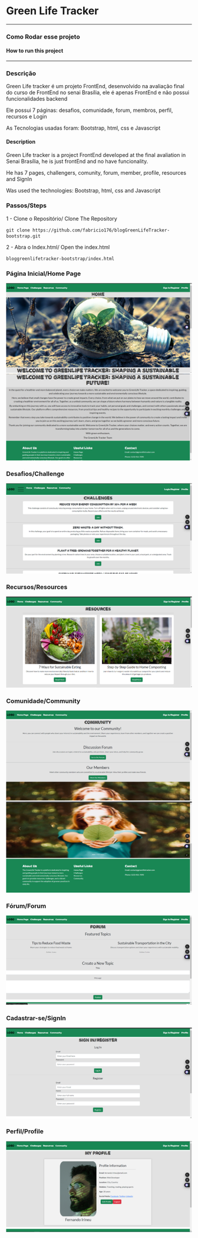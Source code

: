 # Green Life Tracker
<hr>

### Como Rodar esse projeto
#### How to run this project
<hr>


### Descrição
<p>Green Life tracker é um projeto FrontEnd, desenvolvido na avaliação final do curso de FrontEnd no senai Brasília, ele é apenas FrontEnd e não possui funcionalidades backend </p>
<p>Ele possui 7 páginas: desafios, comunidade, forum, membros, perfil, recursos e Login</p>
<p>As Tecnologias usadas foram: Bootstrap, html, css e Javascript</p>

#### Description

<p>Green Life tracker is a project FrontEnd developed at the final avaliation in Senai Brasília, he is just frontEnd and no have funcionality.</p>
<p>He has 7 pages, challengers, comunity, forum, member, profile, resources and SignIn</p>
<p>Was used the technologies: Bootstrap, html, css and Javascript</p>

### Passos/Steps
1 - Clone o Repositório/ Clone The Repository

    git clone https://github.com/fabricio176/blogGreenLifeTracker-bootstrap.git 

2 - Abra o Index.html/ Open the index.html

    bloggreenlifetracker-bootstrap/index.html

### Página Inicial/Home Page
![alt text](assets/readme/image.png)
![alt text](assets/readme/image2.png)

### Desafios/Challenge
![alt text](assets/readme/image3.png)

### Recursos/Resources
![alt text](assets/readme/image4.png)

### Comunidade/Community
![alt text](assets/readme/image5.png)
![alt text](assets/readme/image6.png)

### Fórum/Forum
![alt text](assets/readme/image7.png)

### Cadastrar-se/SignIn
![alt text](assets/readme/image8.png)

### Perfil/Profile
![alt text](assets/readme/image9.png)